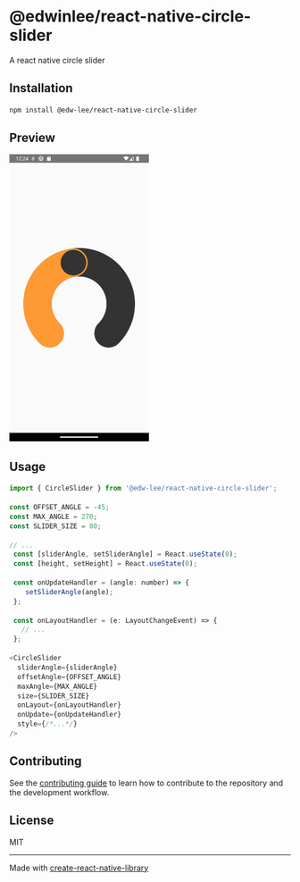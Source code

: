 # @edwinlee/react-native-circle-slider

A react native circle slider

## Installation

```sh
npm install @edw-lee/react-native-circle-slider
```
## Preview

<img src="screenshots/preview.png" width='250'/>

## Usage

```js
import { CircleSlider } from '@edw-lee/react-native-circle-slider';

const OFFSET_ANGLE = -45;
const MAX_ANGLE = 270;
const SLIDER_SIZE = 80;

// ...
 const [sliderAngle, setSliderAngle] = React.useState(0);
 const [height, setHeight] = React.useState(0);

 const onUpdateHandler = (angle: number) => {
    setSliderAngle(angle);
 };

 const onLayoutHandler = (e: LayoutChangeEvent) => {
   // ...
 };

<CircleSlider
  sliderAngle={sliderAngle}
  offsetAngle={OFFSET_ANGLE}
  maxAngle={MAX_ANGLE}
  size={SLIDER_SIZE}
  onLayout={onLayoutHandler}
  onUpdate={onUpdateHandler}
  style={/*...*/}
/>
```

## Contributing

See the [contributing guide](CONTRIBUTING.md) to learn how to contribute to the repository and the development workflow.

## License

MIT

---

Made with [create-react-native-library](https://github.com/callstack/react-native-builder-bob)
